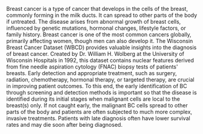 Breast cancer is a type of cancer that develops in the cells of the breast, commonly forming in the milk ducts. It can spread to other parts of the body if untreated. The disease arises from abnormal growth of breast cells, influenced by genetic mutations, hormonal changes, lifestyle factors, or family history. Breast cancer is one of the most common cancers globally, primarily affecting women, though men can also develop it.
The Wisconsin Breast Cancer Dataset (WBCD) provides valuable insights into the diagnosis of breast cancer. Created by Dr. William H. Wolberg at the University of Wisconsin Hospitals in 1992, this dataset contains nuclear features derived from fine needle aspiration cytology (FNAC) biopsy tests of patients' breasts. Early detection and appropriate treatment, such as surgery, radiation, chemotherapy, hormonal therapy, or targeted therapy, are crucial in improving patient outcomes.
To this end, the early identification of BC through screening and detection methods is important so that the disease is identified during its initial stages when malignant cells are local to the breast(s) only. If not caught early, the malignant BC cells spread to other parts of the body and patients are often subjected to much more complex, invasive treatments. Patients with late diagnosis often have lower survival rates and may die soon after being diagnosed.

